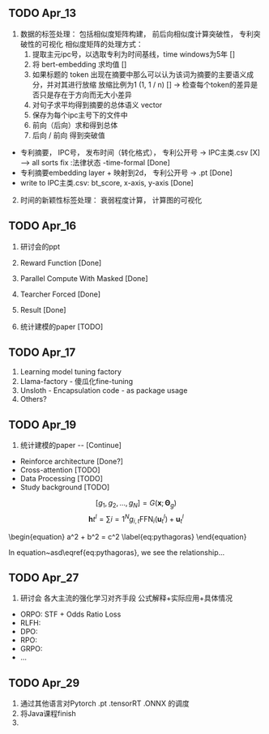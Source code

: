 ##  TODO Apr_13

1. 数据的标签处理： 包括相似度矩阵构建， 前后向相似度计算突破性， 专利突破性的可视化
  相似度矩阵的处理方式：
    1. 提取主元ipc号，以选取专利为时间基线，time windows为5年 []
    2. 将 bert-embedding 求均值 []
    3. 如果标题的 token 出现在摘要中那么可以认为该词为摘要的主要语义成分，并对其进行放缩 放缩比例为1 (1, 1 / n) []
    -> 检查每个token的差异是否只是存在于方向而无大小差异
    4. 对句子求平均得到摘要的总体语义 vector
    5. 保存为每个ipc主号下的文件中
    6. 前向（后向）求和得到总体
    7. 后向 / 前向 得到突破值

  - 专利摘要， IPC号， 发布时间（转化格式）， 专利公开号 -> IPC主类.csv [X] --> all sorts fix :法律状态 -time-formal [Done]
  - 专利摘要embedding layer + 映射到2d， 专利公开号 -> .pt [Done]
  - write to IPC主类.csv: bt_score, x-axis, y-axis [Done]

2. 时间的新颖性标签处理： 衰弱程度计算， 计算图的可视化

## TODO Apr_16

1. 研讨会的ppt
  1. Reward Function [Done]
  2. Parallel Compute With Masked [Done]
  3. Tearcher Forced [Done]
  4. Result [Done]

2. 统计建模的paper
  [TODO]

## TODO Apr_17

1. Learning model tuning factory
  1. Llama-factory
    - 傻瓜化fine-tuning
  2. Unsloth
    - Encapsulation code - as package usage
  3. Others?


## TODO Apr_19

1. 统计建模的paper -- [Continue]
  - Reinforce architecture [Done?]
  - Cross-attention [TODO]
  - Data Processing [TODO]
  - Study background [TODO]

$$ [g_1, g_2, ..., g_N] = G(\mathbf{x}; \mathbf{\Theta}_g) $$
$$ \mathbf{h}t^l = \sum{i=1}^{N} g_{i,t} \text{FFN}_i(\mathbf{u}_t^l) + \mathbf{u}_t^l $$ 

\begin{equation}
  a^2 + b^2 = c^2 \label{eq:pythagoras}
\end{equation}

In equation~asd\eqref{eq:pythagoras}, we see the relationship...

## TODO Apr_27

1. 研讨会
  各大主流的强化学习对齐手段
  公式解释+实际应用+具体情况
  - ORPO: STF + Odds Ratio Loss
  - RLFH:
  - DPO:
  - RPO:
  - GRPO:
  - ... 

## TODO Apr_29

1. 通过其他语言对Pytorch .pt .tensorRT .ONNX 的调度
2. 将Java课程finish
3. 
